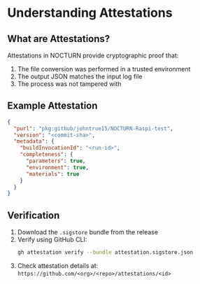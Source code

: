 # Understanding Attestations

## What are Attestations?
Attestations in NOCTURN provide cryptographic proof that:
1. The file conversion was performed in a trusted environment
2. The output JSON matches the input log file
3. The process was not tampered with

## Example Attestation
```json
{
  "purl": "pkg:github/johntrue15/NOCTURN-Raspi-test",
  "version": "<commit-sha>",
  "metadata": {
    "buildInvocationId": "<run-id>",
    "completeness": {
      "parameters": true,
      "environment": true,
      "materials": true
    }
  }
}
```

## Verification
1. Download the `.sigstore` bundle from the release
2. Verify using GitHub CLI:
   ```bash
   gh attestation verify --bundle attestation.sigstore.json
   ```
3. Check attestation details at: `https://github.com/<org>/<repo>/attestations/<id>` 